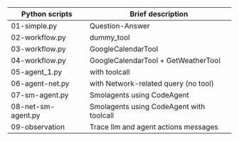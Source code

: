 | Python scripts | Brief description| 
|---------------|------------------|
|01-simple.py| Question-Answer|
|02-workflow.py| dummy_tool|
|03-workflow.py| GoogleCalendarTool|
|04-workflow.py| GoogleCalendarTool + GetWeatherTool|
|05-agent_1.py| with toolcall|
|06-agent-net.py| with Network-related query (no tool)|
|07-sm-agent.py| Smolagents using CodeAgent|
|08-net-sm-agent.py|Smolagents using CodeAgent with toolcall|
|09-observation| Trace llm and agent actions messages|
